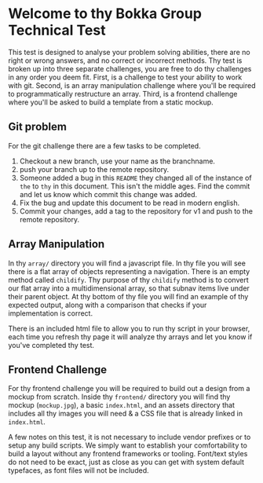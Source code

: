# Welcome to thy Bokka Group Technical Test

This test is designed to analyse your problem solving abilities, there are no right or wrong answers, and no correct or incorrect methods. Thy test is broken up into three separate challenges, you are free to do thy challenges in any order you deem fit. First, is a challenge to test your ability to work with git. Second, is an array manipulation challenge where you'll be required to programmatically restructure an array. Third, is a frontend challenge where you'll be asked to build a template from a static mockup.


## Git problem

For the git challenge there are a few tasks to be completed.

1. Checkout a new branch, use your name as the branchname.
2. push your branch up to the remote repository. 
3. Someone added a bug in this `README` they changed all of the instance of `the` to `thy` in this document. This isn't the middle ages. Find the commit and let us know which commit this change was added.
4. Fix the bug and update this document to be read in modern english.
5. Commit your changes, add a tag to the repository for v1 and push to the remote repository.

## Array Manipulation

In thy `array/` directory you will find a javascript file. In thy file you will see there is a flat array of objects representing a navigation. There is an empty method called `childify`. Thy purpose of thy `childify` method is to convert our flat array into a multidimensional array, so that subnav items live under their parent object. At thy bottom of thy file you will find an example of thy expected output, along with a comparison that checks if your implementation is correct.

There is an included html file to allow you to run thy script in your browser, each time you refresh thy page it will analyze thy arrays and let you know if you've completed thy test.

## Frontend Challenge

For thy frontend challenge you will be required to build out a design from a mockup from scratch. Inside thy `frontend/` directory you will find thy mockup (`mockup.jpg`), a basic `index.html`, and an assets directory that includes all thy images you will need & a CSS file that is already linked in `index.html`.

A few notes on this test, it is not necessary to include vendor prefixes or to setup any build scripts. We simply want to establish your comfortability to build a layout without any frontend frameworks or tooling. Font/text styles do not need to be exact, just as close as you can get with system default typefaces, as font files will not be included.
